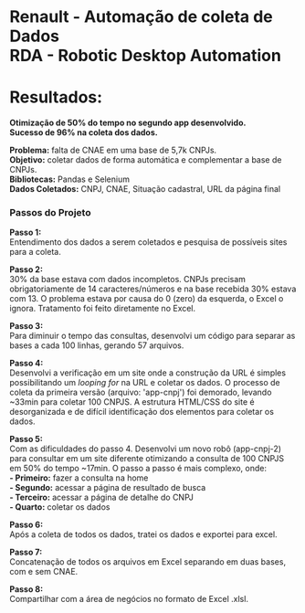 # Renault - Automação de coleta de Dados <br> RDA - Robotic Desktop Automation
# Resultados:
****Otimização de 50% do tempo no segundo app desenvolvido.****<br>
**Sucesso de 96% na coleta dos dados.**

**Problema:** falta de CNAE em uma base de 5,7k CNPJs.<br>
**Objetivo:** coletar dados de forma automática e complementar a base de CNPJs.<br>
**Bibliotecas:** Pandas e Selenium<br>
**Dados Coletados:** CNPJ, CNAE, Situação cadastral, URL da página final<br>



### Passos do Projeto

**Passo 1:**<br>
Entendimento dos dados a serem coletados e pesquisa de possíveis sites para a coleta.

**Passo 2:**<br>
30% da base estava com dados incompletos. CNPJs precisam obrigatoriamente de 14 caracteres/números e na base recebida 30% estava com 13.
O problema estava por causa do 0 (zero) da esquerda, o Excel o ignora.
Tratamento foi feito diretamente no Excel.

**Passo 3:**<br>
Para diminuir o tempo das consultas, desenvolvi um código para separar as bases a cada 100 linhas, gerando 57 arquivos.

**Passo 4:**<br>
Desenvolvi a verificação em um site onde a construção da URL é simples possibilitando um _looping for_ na URL e coletar os dados.
O processo de coleta da primeira versão (arquivo: 'app-cnpj') foi demorado, levando ~33min para coletar 100 CNPJS.
A estrutura HTML/CSS do site é desorganizada e de difícil identificação dos elementos para coletar os dados. 

**Passo 5:**<br>
Com as dificuldades do passo 4.
Desenvolvi um novo robô (app-cnpj-2) para consultar em um site diferente otimizando a consulta de 100 CNPJS em 50% do tempo ~17min.
O passo a passo é mais complexo, onde: <br>
  **- Primeiro:** fazer a consulta na home<br>
  **- Segundo:** acessar a página de resultado de busca<br>
  **- Terceiro:** acessar a página de detalhe do CNPJ<br>
  **- Quarto:** coletar os dados<br>

**Passo 6:**<br>
Após a coleta de todos os dados, tratei os dados e exportei para excel.

**Passo 7:**<br>
Concatenação de todos os arquivos em Excel separando em duas bases, com e sem CNAE.

**Passo 8:**<br>
Compartilhar com a área de negócios no formato de Excel .xlsl.
